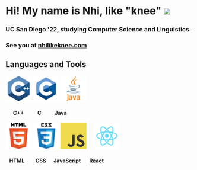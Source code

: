 # Hi! My name is Nhi, like "knee"  <img src="https://emojipedia-us.s3.dualstack.us-west-1.amazonaws.com/thumbs/120/google/263/leg_1f9b5.png" width="50">
### UC San Diego '22, studying Computer Science and Linguistics.    
### See you at <strong>[nhilikeknee.com](https://nhilikeknee.com/)</strong>    




## Languages and Tools
<img src="https://raw.githubusercontent.com/github/explore/80688e429a7d4ef2fca1e82350fe8e3517d3494d/topics/cpp/cpp.png" width="70">  <img src="https://raw.githubusercontent.com/github/explore/80688e429a7d4ef2fca1e82350fe8e3517d3494d/topics/c/c.png" width="70"> <img src="https://raw.githubusercontent.com/github/explore/80688e429a7d4ef2fca1e82350fe8e3517d3494d/topics/java/java.png" width="70">     
#### &nbsp;&nbsp;&nbsp;&nbsp;&nbsp;&nbsp;C++ &nbsp;&nbsp;&nbsp;&nbsp;&nbsp;&nbsp;&nbsp;&nbsp;&nbsp;&nbsp;C &nbsp;&nbsp;&nbsp;&nbsp;&nbsp;&nbsp;&nbsp;&nbsp;&nbsp;&nbsp;Java &nbsp;&nbsp;&nbsp;&nbsp;&nbsp;&nbsp;&nbsp;&nbsp;&nbsp;

<img src="https://raw.githubusercontent.com/github/explore/80688e429a7d4ef2fca1e82350fe8e3517d3494d/topics/html/html.png" width="70"> <img src="https://raw.githubusercontent.com/github/explore/80688e429a7d4ef2fca1e82350fe8e3517d3494d/topics/css/css.png" width="70"> <img src="https://raw.githubusercontent.com/github/explore/80688e429a7d4ef2fca1e82350fe8e3517d3494d/topics/javascript/javascript.png" width="70"> &nbsp;&nbsp;&nbsp; <img src="https://raw.githubusercontent.com/github/explore/80688e429a7d4ef2fca1e82350fe8e3517d3494d/topics/react/react.png" width="70"> &nbsp;&nbsp;&nbsp; 
#### &nbsp;&nbsp;&nbsp;HTML &nbsp;&nbsp;&nbsp;&nbsp;&nbsp;&nbsp;&nbsp;&nbsp;CSS &nbsp;&nbsp;&nbsp;&nbsp; JavaScript &nbsp;&nbsp;&nbsp;&nbsp;&nbsp;  React &nbsp;&nbsp;&nbsp; 
